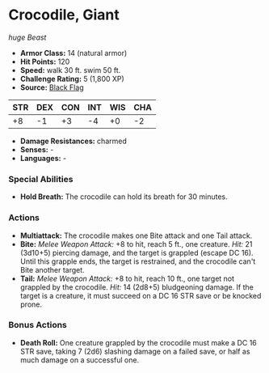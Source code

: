 # Crocodile, Giant

*huge* *Beast*

- **Armor Class:** 14 (natural armor)
- **Hit Points:** 120 
- **Speed:** walk 30 ft. swim 50 ft.
- **Challenge Rating:** 5 (1,800 XP)
- **Source:** [Black Flag](https://koboldpress.com/kpstore/product/tovrpg-pg-mv/)

| STR | DEX | CON | INT | WIS | CHA |
| --- | --- | --- | --- | --- | --- |
| +8 | -1 | +3 | -4 | +0 | -2 |

- **Damage Resistances:** charmed
- **Senses:** -
- **Languages:** -

### Special Abilities

- **Hold Breath:** The crocodile can hold its breath for 30 minutes.

### Actions

- **Multiattack:** The crocodile makes one Bite attack and one Tail attack.
- **Bite:** _Melee Weapon Attack:_ +8 to hit, reach 5 ft., one creature. _Hit:_ 21 (3d10+5) piercing damage, and the target is grappled (escape DC 16). Until this grapple ends, the target is restrained, and the crocodile can't Bite another target.
- **Tail:** _Melee Weapon Attack:_ +8 to hit, reach 10 ft., one target not grappled by the crocodile. _Hit:_ 14 (2d8+5) bludgeoning damage. If the target is a creature, it must succeed on a DC 16 STR save or be knocked prone.

### Bonus Actions

- **Death Roll:** One creature grappled by the crocodile must make a DC 16 STR save, taking 7 (2d6) slashing damage on a failed save, or half as much damage on a successful one.

